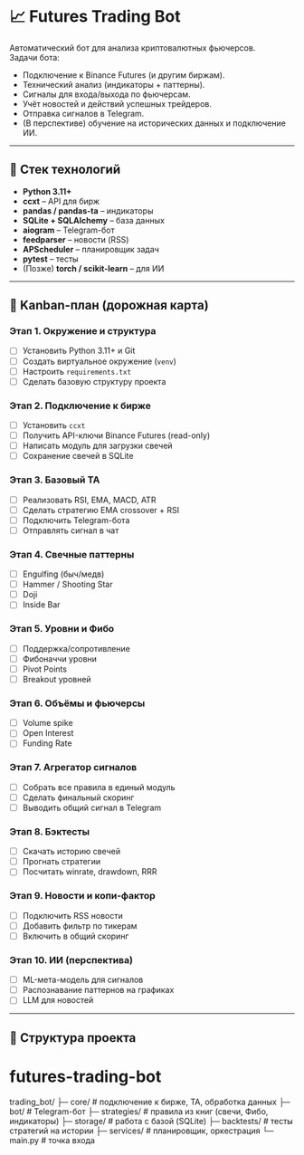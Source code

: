 # 📈 Futures Trading Bot

Автоматический бот для анализа криптовалютных фьючерсов.  
Задачи бота:
- Подключение к Binance Futures (и другим биржам).
- Технический анализ (индикаторы + паттерны).
- Сигналы для входа/выхода по фьючерсам.
- Учёт новостей и действий успешных трейдеров.
- Отправка сигналов в Telegram.
- (В перспективе) обучение на исторических данных и подключение ИИ.

---

## 🚀 Стек технологий
- **Python 3.11+**
- **ccxt** – API для бирж
- **pandas / pandas-ta** – индикаторы
- **SQLite + SQLAlchemy** – база данных
- **aiogram** – Telegram-бот
- **feedparser** – новости (RSS)
- **APScheduler** – планировщик задач
- **pytest** – тесты
- (Позже) **torch / scikit-learn** – для ИИ

---

## 📌 Kanban-план (дорожная карта)

### Этап 1. Окружение и структура
- [ ] Установить Python 3.11+ и Git
- [ ] Создать виртуальное окружение (`venv`)
- [ ] Настроить `requirements.txt`
- [ ] Сделать базовую структуру проекта

### Этап 2. Подключение к бирже
- [ ] Установить `ccxt`
- [ ] Получить API-ключи Binance Futures (read-only)
- [ ] Написать модуль для загрузки свечей
- [ ] Сохранение свечей в SQLite

### Этап 3. Базовый ТА
- [ ] Реализовать RSI, EMA, MACD, ATR
- [ ] Сделать стратегию EMA crossover + RSI
- [ ] Подключить Telegram-бота
- [ ] Отправлять сигнал в чат

### Этап 4. Свечные паттерны
- [ ] Engulfing (быч/медв)
- [ ] Hammer / Shooting Star
- [ ] Doji
- [ ] Inside Bar

### Этап 5. Уровни и Фибо
- [ ] Поддержка/сопротивление
- [ ] Фибоначчи уровни
- [ ] Pivot Points
- [ ] Breakout уровней

### Этап 6. Объёмы и фьючерсы
- [ ] Volume spike
- [ ] Open Interest
- [ ] Funding Rate

### Этап 7. Агрегатор сигналов
- [ ] Собрать все правила в единый модуль
- [ ] Сделать финальный скоринг
- [ ] Выводить общий сигнал в Telegram

### Этап 8. Бэктесты
- [ ] Скачать историю свечей
- [ ] Прогнать стратегии
- [ ] Посчитать winrate, drawdown, RRR

### Этап 9. Новости и копи-фактор
- [ ] Подключить RSS новости
- [ ] Добавить фильтр по тикерам
- [ ] Включить в общий скоринг

### Этап 10. ИИ (перспектива)
- [ ] ML-мета-модель для сигналов
- [ ] Распознавание паттернов на графиках
- [ ] LLM для новостей

---

## 📂 Структура проекта
# futures-trading-bot

trading_bot/
├─ core/ # подключение к бирже, TA, обработка данных
├─ bot/ # Telegram-бот
├─ strategies/ # правила из книг (свечи, Фибо, индикаторы)
├─ storage/ # работа с базой (SQLite)
├─ backtests/ # тесты стратегий на истории
├─ services/ # планировщик, оркестрация
└─ main.py # точка входа

